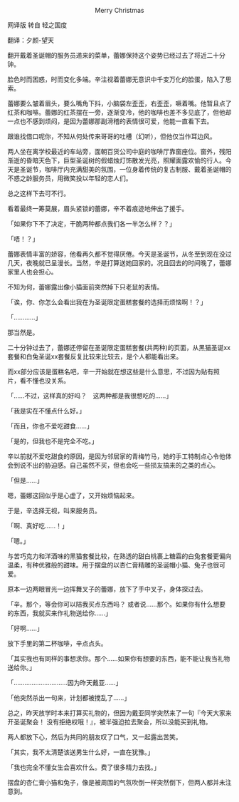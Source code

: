 <p align="center">Merry Christmas</p>

网译版 转自 轻之国度

翻译：夕颜-望天

翻开戴着圣诞帽的服务员递来的菜单，蕾娜保持这个姿势已经过去了将近二十分钟。

脸色时而困惑，时而变化多端。辛注视着蕾娜无意识中千变万化的脸蛋，陷入了思索。

蕾娜要么皱着眉头，要么嘴角下抖，小脑袋左歪歪，右歪歪，噘着嘴。他暂且点了红茶和咖啡。蕾娜的红茶摆在一旁，逐渐变冷，他的咖啡也差不多见底了，但他却一点也不感到烦闷，是因为蕾娜那副滑稽的表情很可爱，他能一直看下去。

跟谁找借口呢你，不知从何处传来哥哥的吐槽（幻听），但他仅当作耳边风。

两人坐在离学校最近的车站旁，面朝百货公司中庭的咖啡厅靠窗座位。窗外，残阳渐逝的昏暗天色下，巨型圣诞树的假蜡烛灯饰散发光亮，照耀面露欢愉的行人。今天是圣诞节，咖啡厅内充满甜美的氛围，一位身着传统的复古制服、戴着圣诞帽的不惑之龄服务员，用微笑投以年轻的恋人们。

总之这样下去可不行。

看着最终一筹莫展，眉头紧锁的蕾娜，辛不着痕迹地伸出了援手。

「如果你下不了决定，干脆两种都点我们各一半怎么样？？」

「唔！？」

蕾娜表情丰富的娇容，他看再久都不觉得厌倦。今天是圣诞节，从冬至到现在没过几天，夜晚就已呈漫长。当然，辛是打算送她回家的。况且回去的时间晚了，蕾娜家里人也会担心。

不知为何，蕾娜露出像小猫面前突然掉下只老鼠的表情。

「诶，你、你怎么会看出我在为圣诞限定蛋糕套餐的选择而烦恼啊！？」

「…………」

那当然是。

二十分钟过去了，蕾娜还停留在圣诞限定蛋糕套餐(共两种)的页面，从黑猫圣诞xx套餐和白兔圣诞xx套餐反复比较来比较去，是个人都能看出来。

而xx部分应该是蛋糕名吧，辛一开始就在想这些是什么意思，不过因为贴有照片，看不懂也没关系。

「……不过，这样真的好吗？　这两种都是我很想吃的……」

「我是实在不懂点什么好。」

「而且，你也不爱吃甜食……」

「是的，但我也不是完全不吃。」

辛以前就不爱吃甜食的原因，是因为邻居家的青梅竹马，她的手工特制点心令他体会到说不出的胁迫感。自己虽然不买，但也会吃一些损友搞来的之类的点心。

「但是……」

嗯，蕾娜这回似乎是心虚了，又开始烦恼起来。

于是，辛选择无视，叫来服务员。

「啊、真好吃……！」

「嗯。」

与苦巧克力和洋酒味的黑猫套餐比较，在熟透的甜白桃裹上糖霜的白兔套餐更偏向温柔，有种优雅般的甜味。用于摆盘的以杏仁膏精雕的圣诞帽小猫、兔子也很可爱。

原本一边两眼冒光一边挥舞叉子的蕾娜，放下了手中叉子，身体探过去。

「辛。那个，等会你可以陪我买点东西吗？ 或者说……那个。如果你有什么想要的东西，我就买来作礼物送给你……」

「好啊……」

放下手里的第二杯咖啡，辛点点头。

「其实我也有同样的事想求你。那个……如果你有想要的东西，能不能让我当礼物送给你。」

「…………………………因为昨天戴亚……」

「他突然杀出一句来，计划都被搅乱了……」

总之，昨天放学时本来打算买礼物的，但因为戴亚同学突然来了一句『今天大家来开圣诞聚会！ 没有拒绝权哦！』，被半强迫拉去聚会，所以没能买到礼物。

两人都放下心，然后为共同的朋友叹了口气，又一起露出苦笑。

「其实，我不太清楚该送男生什么好，一直在犹豫。」

「我也完全不懂女生会喜欢什么。费了很多精力去找。」

摆盘的杏仁膏小猫和兔子，像是被周围的气氛吹倒一样突然倒下，但两人都并未注意到。

